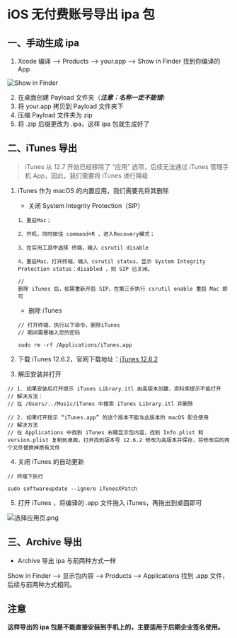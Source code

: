# iOS 无付费账号导出 ipa 包

## 一、手动生成 ipa

1. Xcode 编译 --> Products --> your.app --> Show in Finder 找到你编译的App

![Show in Finder](https://upload-images.jianshu.io/upload_images/2997426-4c8f8accc8089563.png)

2. 在桌面创建 Payload 文件夹（***注意：名称一定不能错***）
3. 将 your.app 拷贝到 Payload 文件夹下
4. 压缩 Payload 文件夹为 zip
5. 将 .zip 后缀更改为 .ipa，这样 ipa 包就生成好了

## 二、iTunes 导出

>  iTunes 从 12.7 开始已经移除了 “应用” 选项，后续无法通过 iTunes 管理手机 App，因此，我们需要将 iTunes 进行降级

1.  iTunes 作为 macOS 的内置应用，我们需要先将其删除

    - 关闭 System Integrity Protection（SIP）

    ```
    1、重启Mac；
    
    2、开机，同时按住 command+R ，进入Recovery模式；
    
    3、在实用工具中选择 终端，输入 csrutil disable
    
    4、重启Mac，打开终端，输入 csrutil status，显示 System Integrity Protection status：disabled ，则 SIP 已关闭。
    
    //
    删除 iTunes 后，如需重新开启 SIP，在第三步执行 csrutil enable 重启 Mac 即可
    ```

    - 删除 iTunes

    ```shell
    // 打开终端，执行以下命令，删除iTunes
    // 期间需要输入您的密码
    
    sudo rm -rf /Applications/iTunes.app
    ```

2. 下载 iTunes 12.6.2，官网下载地址：[iTunes 12.6.2](https://support.apple.com/zh_CN/downloads/itunes)

3. 解压安装并打开

```shell
// 1. 如果安装后打开提示 iTunes Library.itl 由高版本创建，资料库提示不能打开
// 解决方法：
// 在 /Users/../Music/iTunes 中搜索 iTunes Library.itl 并删除

// 2. 如果打开提示 “iTunes.app” 的这个版本不能与此版本的 macOS 配合使用
// 解决方法
// 在 Applications 中找到 iTunes 右键显示包内容，找到 Info.plist 和 version.plist 复制到桌面，打开找到版本号 12.6.2 修改为高版本并保存，将修改后的两个文件替换掉原有文件
```

4. 关闭 iTunes 的自动更新

```shell
// 终端下执行

sudo softwareupdate --ignore iTunesXPatch
```

5. 打开 iTunes ，将编译的 .app 文件拖入 iTunes，再拖出到桌面即可

![选择应用页.png](https://upload-images.jianshu.io/upload_images/2997426-2868a8484227068c.png)

## 三、Archive 导出

- Archive 导出 ipa 与前两种方式一样

Show in Finder --> 显示包内容 --> Products --> Applications 找到 .app 文件，后续与前两种方式相同。



## 注意

**这样导出的 ipa 包是不能直接安装到手机上的，主要适用于后期企业签名使用。**


